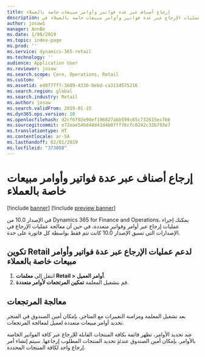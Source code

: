 ```yaml
---
title: إرجاع أصناف عبر عدة فواتير وأوامر مبيعات خاصة بالعملاء
description: يصف هذا الموضوع الوظيفة التي تمكّن عمليات الإرجاع عبر عدة فواتير وأوامر مبيعات خاصة بالعملاء في Microsoft Dynamics 365 for Retail.
author: josaw1
manager: AnnBe
ms.date: 1/08/2019
ms.topic: index-page
ms.prod: ''
ms.service: dynamics-365-retail
ms.technology: ''
audience: Application User
ms.reviewer: josaw
ms.search.scope: Core, Operations, Retail
ms.custom: ''
ms.assetid: ed0f77f7-3609-4330-bebd-ca3134575216
ms.search.region: global
ms.search.industry: Retail
ms.author: josaw
ms.search.validFrom: 2019-01-15
ms.dyn365.ops.version: 10
ms.openlocfilehash: d2cf6f92e90ef196827abb599c65c732615ec7bb
ms.sourcegitcommit: e72eae546d48d41d4b07ff78cfc0242c32b793e7
ms.translationtype: HT
ms.contentlocale: ar-SA
ms.lasthandoff: 02/01/2019
ms.locfileid: "373058"
---
```

# <a name="return-items-across-multiple-customer-orders-and-invoices"></a>إرجاع أصناف عبر عدة فواتير وأوامر مبيعات خاصة بالعملاء

[!include [banner](includes/banner.md)]
[!include [preview banner](includes/preview-banner.md)]

في الإصدار 10.0 من Dynamics 365 for Finance and Operations، يمكنك إجراء عمليات إرجاع عبر أوامر وفواتير متعددة، في حين أن معالجة عمليات الإرجاع في الإصدارات التي تسبق الإصدار 10.0 كانت تتم فقط بواسطة كل فاتورة على حدة. 

## <a name="configure-retail-to-support-returns-across-multiple-customer-order-and-invoices"></a>تكوين Retail لدعم عمليات الإرجاع عبر عدة فواتير وأوامر مبيعات خاصة بالعملاء

1. انتقل إلى **معلمات Retail \> أوامر العميل‬**.
1. قم بتشغيل المعلمة **تمكين المرتجعات لأوامر متعددة‬**. 

## <a name="process-returns"></a>معالجة المرتجعات

بعد تشغيل المعلمة ومزامنة التغييرات مع المتاجر، بإمكان أمين الصندوق في المتجر تحديد أوامر مبيعات متعددة لعميل لمعالجة المرتجعات.

عند تحديد الأوامر، تظهر قائمة بكافة المنتجات القابلة للإرجاع عبر كافة الفواتير الخاصة بالأوامر. بإمكان أمين الصندوق عندئذٍ تحديد المنتجات المطلوب إرجاعها. سيتم إنشاء أمر إرجاع واحد لكافة المنتجات المحددة.
